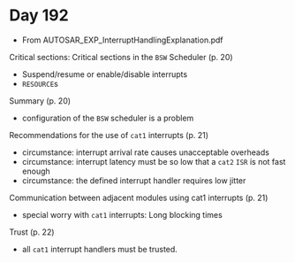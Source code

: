 # Day 192

* From AUTOSAR\_EXP\_InterruptHandlingExplanation.pdf

Critical sections: Critical sections in the `BSW` Scheduler (p. 20)
* Suspend/resume or enable/disable interrupts
* `RESOURCE`s

Summary (p. 20)
* configuration of the `BSW` scheduler is a problem

Recommendations for the use of `cat1` interrupts (p. 21)
* circumstance: interrupt arrival rate causes unacceptable overheads
* circumstance: interrupt latency must be so low that a `cat2` `ISR` is not fast enough
* circumstance: the defined interrupt handler requires low jitter

Communication between adjacent modules using cat1 interrupts (p. 21)
* special worry with `cat1` interrupts: Long blocking times

Trust (p. 22)
* all `cat1` interrupt handlers must be trusted.
